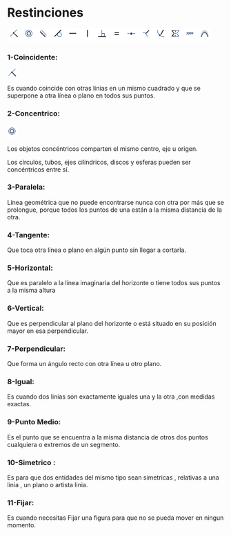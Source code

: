 # Restinciones 


![Restinciones](https://github.com/aRnAu1012/2-trimestre-/blob/main/Restinciones.png)

### 1-Coincidente:
![Coincidente](https://github.com/aRnAu1012/2-trimestre-/blob/main/Coincidente.png)

Es cuando coincide con otras linias en un mismo cuadrado y que se superpone a otra línea o plano en todos sus puntos. 


### 2-Concentrico:
![Concentrico](https://github.com/aRnAu1012/2-trimestre-/blob/main/Concentrico%20.png)

Los objetos concéntricos comparten el mismo centro, eje u origen.

Los círculos, tubos, ejes cilíndricos, discos y esferas pueden ser concéntricos entre sí. 



### 3-Paralela:

Línea geométrica que no puede encontrarse nunca con otra por más que se prolongue, porque todos los puntos de una están a la misma distancia de la otra.


### 4-Tangente:

Que toca otra línea o plano en algún punto sin llegar a cortarla.




### 5-Horizontal:

Que es paralelo a la línea imaginaria del horizonte o tiene todos sus puntos a la misma altura



### 6-Vertical:
Que es perpendicular al plano del horizonte o está situado en su posición mayor en esa perpendicular.



### 7-Perpendicular:

Que forma un ángulo recto con otra línea u otro plano.



### 8-Igual:
Es cuando dos linias son exactamente iguales una y la otra ,con medidas exactas.


### 9-Punto Medio:
Es el punto que se encuentra a la misma distancia de otros dos puntos cualquiera o extremos de un segmento.


### 10-Simetrico :
Es para que dos entidades del mismo tipo sean simetricas , relativas a una linia , un plano o artista linia.


### 11-Fijar:

Es cuando necesitas Fijar una figura para que no se pueda mover en ningun momento.
